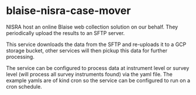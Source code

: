 # blaise-nisra-case-mover

NISRA host an online Blaise web collection solution on our behalf. They periodically upload the results to an SFTP server.

This service downloads the data from the SFTP and re-uploads it to a GCP storage bucket, other services will then pickup this data for further processing. 

The service can be configured to process data at instrument level or survey level (will process all survey instruments found) via the yaml file. The example yamls are of kind cron so the service can be configured to run on a cron schedule.
